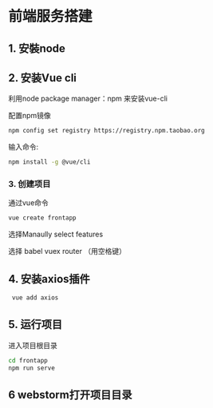 # 前端服务搭建

## 1. 安裝node

## 2. 安装Vue cli

利用node package manager：npm 来安装vue-cli

配置npm镜像

```bash
npm config set registry https://registry.npm.taobao.org
```

输入命令:

```bash
npm install -g @vue/cli
```

### 3. 创建项目

通过vue命令

```bash
vue create frontapp
```

选择Manaully select features

选择 babel vuex router （用空格键）

## 4. 安装axios插件

```bash
 vue add axios
```

## 5. 运行项目

进入项目根目录

```bash
cd frontapp
npm run serve
```

## 6 webstorm打开项目目录

